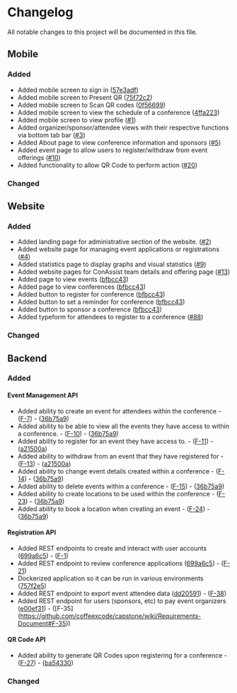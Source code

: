 <!--
This file includes ordered list of changes to the project with links to corresponding Pull Requests.

ALL Pull Requests linked should include reference to the SRS document requirements that it is trying to satisfy or address in some way, if any.

e.g 
### Added
- Added admin dashboard interface ([#1](<link_to_pr_#1>))
### Changed
- Changed admin dashboard widgets available to better fit requirements ([#2](<link_to_pr_#2>))
-->

# Changelog
All notable changes to this project will be documented in this file.

## Mobile
### Added
- Added mobile screen to sign in ([57e3adf](https://github.com/coffeexcode/capstone/commit/57e3adff75627cc3015e0de6aea4cfafbdf00df0))
- Added mobile screen to Present QR ([75f72c2](https://github.com/coffeexcode/capstone/commit/75f72c232a4990a185aac5d14c8294165ca6d739))
- Added mobile screen to Scan QR codes ([0f56699](https://github.com/coffeexcode/capstone/commit/0f56699db40f170264c931d6813e8c88da64d26d))
- Added mobile screen to view the schedule of a conference ([4ffa223](https://github.com/coffeexcode/capstone/commit/4ffa2238b79ee4b5540eabbee2a511331ff47d6f))
- Added mobile screen to view profile ([#1](https://github.com/coffeexcode/capstone/pull/1))
- Added organizer/sponsor/attendee views with their respective functions via bottom tab bar ([#3](https://github.com/coffeexcode/capstone/pull/3))
- Added About page to view conference information and sponsors ([#5](https://github.com/coffeexcode/capstone/pull/5))
- Added event page to allow users to register/withdraw from event offerings ([#10](https://github.com/coffeexcode/capstone/pull/10))
- Added functionality to allow QR Code to perform action ([#20](https://github.com/coffeexcode/capstone/pull/20))

### Changed

## Website
### Added
- Added landing page for administrative section of the website. ([#2](https://github.com/coffeexcode/capstone/pull/2))
- Added website page for managing event applications or registrations ([#4](https://github.com/coffeexcode/capstone/pull/4))
- Added statistics page to display graphs and visual statistics ([#9](https://github.com/coffeexcode/capstone/pull/9))
- Added website pages for ConAssist team details and offering page ([#13](https://github.com/coffeexcode/capstone/pull/13))
- Added page to view events ([bfbcc43](https://github.com/coffeexcode/capstone/pull/14))
- Added page to view conferences ([bfbcc43](https://github.com/coffeexcode/capstone/pull/14))
- Added button to register for conference ([bfbcc43](https://github.com/coffeexcode/capstone/pull/14))
- Added button to set a reminder for conference ([bfbcc43](https://github.com/coffeexcode/capstone/pull/14))
- Added button to sponsor a conference ([bfbcc43](https://github.com/coffeexcode/capstone/pull/14))
- Added typeform for attendees to register to a conference ([#88](https://github.com/coffeexcode/capstone/pull/88))

### Changed

## Backend
### Added
#### Event Management API
- Added ability to create an event for attendees within the conference - ([F-7](https://github.com/coffeexcode/capstone/wiki/Requirements-Document#F-38)) - ([36b75a9](https://github.com/coffeexcode/capstone/commit/36b75a93d60ff215ad8ef35a0036260123e4153f))
- Added ability to be able to view all the events they have access to within a conference. - ([F-10](https://github.com/coffeexcode/capstone/wiki/Requirements-Document#F-38)) - ([36b75a9](https://github.com/coffeexcode/capstone/commit/36b75a93d60ff215ad8ef35a0036260123e4153f))
- Added ability to register for an event they have access to. - ([F-11](https://github.com/coffeexcode/capstone/wiki/Requirements-Document#F-38)) - ([a21500a](https://github.com/coffeexcode/capstone/commit/a21500a8affc93f1487f3246806c4cfbb4419491))
- Added ability to withdraw from an event that they have registered for - ([F-13](https://github.com/coffeexcode/capstone/wiki/Requirements-Document#F-38)) - ([a21500a](https://github.com/coffeexcode/capstone/commit/a21500a8affc93f1487f3246806c4cfbb4419491))
- Added ability to change event details created within a conference - ([F-14](https://github.com/coffeexcode/capstone/wiki/Requirements-Document#F-38)) - ([36b75a9](https://github.com/coffeexcode/capstone/commit/36b75a93d60ff215ad8ef35a0036260123e4153f))
- Added ability to delete events within a conference - ([F-15](https://github.com/coffeexcode/capstone/wiki/Requirements-Document#F-38)) - ([36b75a9](https://github.com/coffeexcode/capstone/commit/36b75a93d60ff215ad8ef35a0036260123e4153f))
- Added ability to create locations to be used within the conference - ([F-23](https://github.com/coffeexcode/capstone/wiki/Requirements-Document#F-38)) - ([36b75a9](https://github.com/coffeexcode/capstone/commit/36b75a93d60ff215ad8ef35a0036260123e4153f))
- Added ability to book a location when creating an event - ([F-24](https://github.com/coffeexcode/capstone/wiki/Requirements-Document#F-38)) - ([36b75a9](https://github.com/coffeexcode/capstone/commit/36b75a93d60ff215ad8ef35a0036260123e4153f))

#### Registration API
- Added REST endpoints to create and interact with user accounts ([699a6c5](https://github.com/Jailoodu/RestfulRegistration/commit/699a6c5e41b2a884352639cd666e45d9bb4bc58a)) - ([F-1](https://github.com/coffeexcode/capstone/wiki/Requirements-Document#F-1))
- Added REST endpoint to review conference applications ([699a6c5](https://github.com/Jailoodu/RestfulRegistration/commit/699a6c5e41b2a884352639cd666e45d9bb4bc58a)) - ([F-21](https://github.com/coffeexcode/capstone/wiki/Requirements-Document#F-21))
- Dockerized application so it can be run in various environments ([757f2e5](https://github.com/Jailoodu/RestfulRegistration/commit/757f2e5eec1960ba19bdb70b576f9b9d6a6c20bc))
- Added REST endpoint to export event attendee data ([dd20591](https://github.com/Jailoodu/RestfulRegistration/commit/dd20591ee28f3af258593a111bdee0e1ac33640c)) - ([F-38](https://github.com/coffeexcode/capstone/wiki/Requirements-Document#F-38))
- Added REST endpoint for users (sponsors, etc) to pay event organizers ([e00ef31](https://github.com/Jailoodu/RestfulRegistration/commit/e00ef3177cef831dd87cc9628e1d7c0ff0d6757f)) - ([F-35] (https://github.com/coffeexcode/capstone/wiki/Requirements-Document#F-35))

#### QR Code API
- Added ability to generate QR Codes upon registering for a conference - ([F-27](https://github.com/coffeexcode/capstone/wiki/Requirements-Document#F-38)) - ([ba54330](https://github.com/coffeexcode/RestfulQr/commit/ba54330e28b7286ce7949ef22acd7cd4cfcc3d9d))

### Changed
